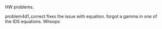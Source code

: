 HW problems.

problem4d1_correct fixes the issue with equation. forgot a gamma in one of the IDS equations. Whoops
